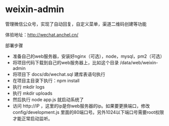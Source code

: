 # weixin-admin
管理微信公众号，实现了自动回复，自定义菜单，渠道二维码创建等功能


体验地址：http://wechat.anchel.cn/

部署步骤
+ 准备自己的web服务器，安装好nginx（可选），node，mysql，pm2（可选）
+ 将项目代码下载到自己的web服务器上，比如这个目录 /data/web/weixin-admin
+ 将项目下 docs/db/wechat.sql 建库表语句执行
+ 在项目主目录下执行：npm install
+ 执行 mkdir logs
+ 执行 mkdir uploads
+ 然后执行 node app.js 就启动系统了
+ 访问 http://IP ，这里的ip是你web服务器的ip。如果要更换端口，修改 config/development.js 里面的80端口号。另外1024以下端口号需要root权限才能正常启动监听。
